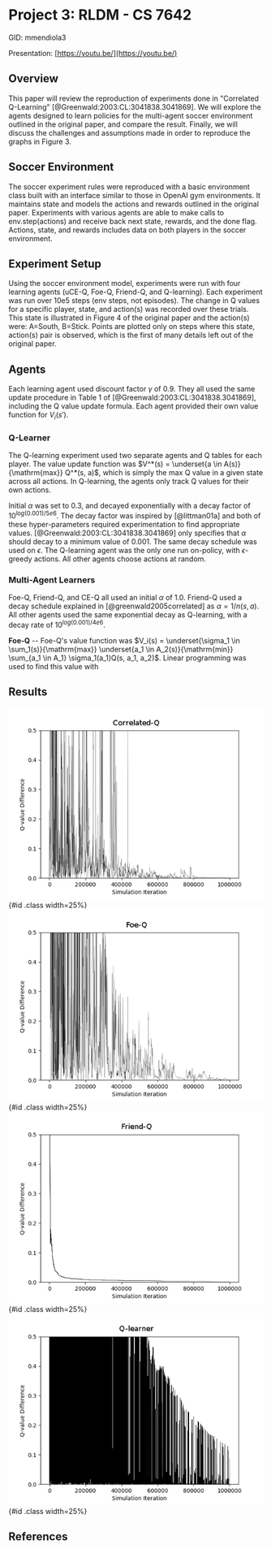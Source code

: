 Project 3: RLDM - CS 7642
=====================================

GID: mmendiola3

Presentation: [https://youtu.be/](https://youtu.be/)

## Overview

This paper will review the reproduction of experiments done in "Correlated Q-Learning" [@Greenwald:2003:CL:3041838.3041869]. We will explore the agents designed to learn policies for the multi-agent soccer environment outlined in the original paper, and compare the result. Finally, we will discuss the challenges and assumptions made in order to reproduce the graphs in Figure 3.

## Soccer Environment
The soccer experiment rules were reproduced with a basic environment class built with an interface similar to those in OpenAI gym environments. It maintains state and models the actions and rewards outlined in the original paper. Experiments with various agents are able to make calls to env.step(actions) and receive back next state, rewards, and the done flag. Actions, state, and rewards includes data on both players in the soccer environment.

## Experiment Setup
Using the soccer environment model, experiments were run with four learning agents (uCE-Q, Foe-Q, Friend-Q, and Q-learning). Each experiment was run over 10e5 steps (env steps, not episodes). The change in Q values for a specific player, state, and action(s) was recorded over these trials. This state is illustrated in Figure 4 of the original paper and the action(s) were: A=South, B=Stick. Points are plotted only on steps where this state, action(s) pair is observed, which is the first of many details left out of the original paper.

## Agents
Each learning agent used discount factor $\gamma$ of 0.9. They all used the same update procedure in Table 1 of [@Greenwald:2003:CL:3041838.3041869], including the Q value update formula. Each agent provided their own value function for $V_i(s')$.

### Q-Learner
The Q-learning experiment used two separate agents and Q tables for each player. The value update function was $V^*(s) = \underset{a \in A(s)}{\mathrm{max}} Q^*(s, a)$, which is simply the max Q value in a given state across all actions. In Q-learning, the agents only track Q values for their own actions.

Initial $\alpha$ was set to 0.3, and decayed exponentially with a decay factor of $10^{log(0.001)/5e6}$. The decay factor was inspired by [@littman01a] and both of these hyper-parameters required experimentation to find appropriate values. [@Greenwald:2003:CL:3041838.3041869] only specifies that $\alpha$ should decay to a minimum value of 0.001. The same decay schedule was used on $\epsilon$. The Q-learning agent was the only one run on-policy, with $\epsilon$-greedy actions. All other agents choose actions at random.

### Multi-Agent Learners
Foe-Q, Friend-Q, and CE-Q all used an initial $\alpha$ of 1.0. Friend-Q used a decay schedule explained in [@greenwald2005correlated] as $\alpha = 1 / n(s,a)$. All other agents used the same exponential decay as Q-learning, with a decay rate of $10^{log(0.001)/4e6}$.

**Foe-Q** --
Foe-Q's value function was $V_i(s) = \underset{\sigma_1 \in \sum_1(s)}{\mathrm{max}} \underset{a_1 \in A_2(s)}{\mathrm{min}} \sum_{a_1 \in A_1} \sigma_1(a_1)Q(s, a_1, a_2)$. Linear programming was used to find this value with 



## Results


![ce\label{ce}](fig/ce2.png){#id .class width=25%}
![foe\label{foe}](fig/foe2.png){#id .class width=25%}
![friend\label{friend}](fig/friend3.png){#id .class width=25%}
![q\label{q}](fig/q.png){#id .class width=25%}



## References
